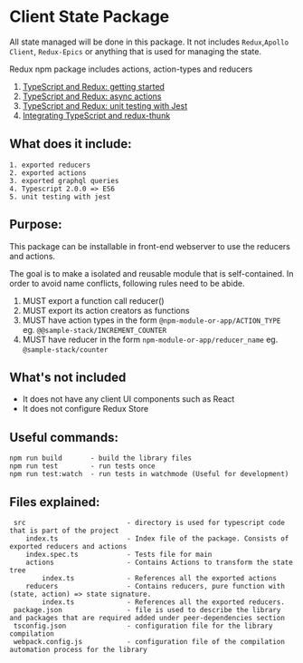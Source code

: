 # Client State Package

All state managed will be done in this package. It not includes `Redux`,`Apollo Client`, `Redux-Epics` or anything that is used for managing the state.

Redux npm package includes actions, action-types and reducers

  1. [TypeScript and Redux: getting started][article-1]
  2. [TypeScript and Redux: async actions][article-3]
  3. [TypeScript and Redux: unit testing with Jest][article-4]
  4. [Integrating TypeScript and redux-thunk][article-5]


What does it include:
---
    1. exported reducers
    2. exported actions
    3. exported graphql queries
    4. Typescript 2.0.0 => ES6
    5. unit testing with jest

Purpose:
---
This package can be installable in front-end webserver to use the reducers and actions.

The goal is to make a isolated and reusable module that is self-contained. In order to avoid name conflicts, following rules need to be abide.
1. MUST export a function call reducer()
2. MUST export its action creators as functions
3. MUST have action types in the form `@npm-module-or-app/ACTION_TYPE` eg. `@@sample-stack/INCREMENT_COUNTER`
4. MUST have reducer in the form `npm-module-or-app/reducer_name` eg. `@sample-stack/counter`

What's not included
---
- It does not have any client UI components such as React
- It does not configure Redux Store

Useful commands:
---
    npm run build       - build the library files
    npm run test        - run tests once
    npm run test:watch  - run tests in watchmode (Useful for development)
    
Files explained:
---
     src                         - directory is used for typescript code that is part of the project
        index.ts                 - Index file of the package. Consists of exported reducers and actions
        index.spec.ts            - Tests file for main
        actions                  - Contains Actions to transform the state tree
            index.ts             - References all the exported actions
        reducers                 - Contains reducers, pure function with (state, action) => state signature. 
            index.ts             - References all the exported reducers.
     package.json                - file is used to describe the library and packages that are required added under peer-dependencies section
     tsconfig.json               - configuration file for the library compilation
     webpack.config.js           - configuration file of the compilation automation process for the library
                 

[article-1]: https://rjzaworski.com/2016/08/getting-started-with-redux-and-typescript
[article-2]: https://rjzaworski.com/2016/08/typescript-redux-and-react
[article-3]: https://rjzaworski.com/2016/09/typescript-redux-async-actions
[article-4]: https://rjzaworski.com/2016/12/testing-typescript-with-jest
[article-5]: https://rjzaworski.com/2017/01/typescript-redux-thunk
